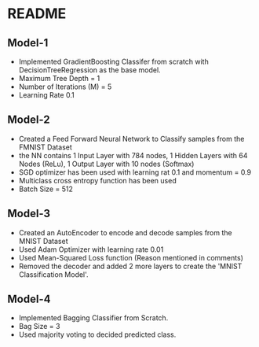 # **README**

## Model-1

* Implemented GradientBoosting Classifer from scratch with DecisionTreeRegression as the base model.
* Maximum Tree Depth = 1
* Number of Iterations (M) = 5
* Learning Rate 0.1

## Model-2

* Created a Feed Forward Neural Network to Classify samples from the FMNIST Dataset
* the NN contains 1 Input Layer with 784 nodes, 1 Hidden Layers with 64 Nodes (ReLu), 1 Output Layer with 10 nodes (Softmax)
* SGD optimizer has been used with learning rat 0.1 and momentum = 0.9
* Multiclass cross entropy function has been used
* Batch Size = 512

## Model-3

* Created an AutoEncoder to encode and decode samples from the MNIST Dataset
* Used Adam Optimizer with learning rate 0.01
* Used Mean-Squared Loss function (Reason mentioned in comments)
* Removed the decoder and added 2 more layers to create the 'MNIST Classification Model'.

## Model-4

* Implemented Bagging Classifier from Scratch.
* Bag Size = 3
* Used majority voting to decided predicted class.

